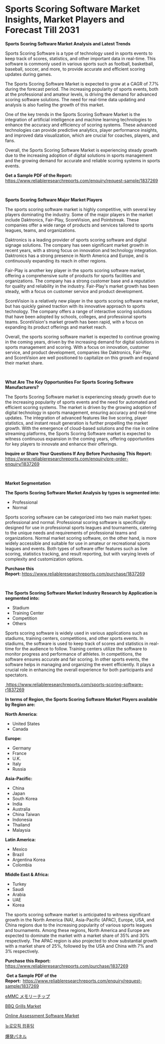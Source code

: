 <p><h1>Sports Scoring Software Market Insights, Market Players and Forecast Till 2031</h1></p><p><strong>Sports Scoring Software Market Analysis and Latest Trends</strong></p>
<p><p>Sports Scoring Software is a type of technology used in sports events to keep track of scores, statistics, and other important data in real-time. This software is commonly used in various sports such as football, basketball, baseball, soccer, and more, to provide accurate and efficient scoring updates during games.</p><p>The Sports Scoring Software Market is expected to grow at a CAGR of 7.7% during the forecast period. The increasing popularity of sports events, both at the professional and amateur levels, is driving the demand for advanced scoring software solutions. The need for real-time data updating and analysis is also fueling the growth of this market.</p><p>One of the key trends in the Sports Scoring Software Market is the integration of artificial intelligence and machine learning technologies to enhance the accuracy and efficiency of scoring systems. These advanced technologies can provide predictive analytics, player performance insights, and improved data visualization, which are crucial for coaches, players, and fans.</p><p>Overall, the Sports Scoring Software Market is experiencing steady growth due to the increasing adoption of digital solutions in sports management and the growing demand for accurate and reliable scoring systems in sports events.</p></p>
<p><strong>Get a Sample PDF of the Report:&nbsp;</strong> <a href="https://www.reliableresearchreports.com/enquiry/request-sample/1837269">https://www.reliableresearchreports.com/enquiry/request-sample/1837269</a></p>
<p>&nbsp;</p>
<p><strong>Sports Scoring Software Major Market Players</strong></p>
<p><p>The sports scoring software market is highly competitive, with several key players dominating the industry. Some of the major players in the market include Daktronics, Fair-Play, ScoreVision, and Pointstreak. These companies offer a wide range of products and services tailored to sports leagues, teams, and organizations.</p><p>Daktronics is a leading provider of sports scoring software and digital signage solutions. The company has seen significant market growth in recent years, with a strong focus on innovation and technology integration. Daktronics has a strong presence in North America and Europe, and is continuously expanding its reach in other regions.</p><p>Fair-Play is another key player in the sports scoring software market, offering a comprehensive suite of products for sports facilities and organizations. The company has a strong customer base and a reputation for quality and reliability in the industry. Fair-Play's market growth has been steady, with a focus on customer service and product development.</p><p>ScoreVision is a relatively new player in the sports scoring software market, but has quickly gained traction with its innovative approach to sports technology. The company offers a range of interactive scoring solutions that have been adopted by schools, colleges, and professional sports teams. ScoreVision's market growth has been rapid, with a focus on expanding its product offerings and market reach.</p><p>Overall, the sports scoring software market is expected to continue growing in the coming years, driven by the increasing demand for digital solutions in sports management and scoring. With a focus on innovation, customer service, and product development, companies like Daktronics, Fair-Play, and ScoreVision are well positioned to capitalize on this growth and expand their market share.</p></p>
<p>&nbsp;</p>
<p><strong>What Are The Key Opportunities For Sports Scoring Software Manufacturers?</strong></p>
<p><p>The Sports Scoring Software market is experiencing steady growth due to the increasing popularity of sports events and the need for automated and efficient scoring systems. The market is driven by the growing adoption of digital technology in sports management, ensuring accuracy and real-time updates. The integration of advanced features like live scoring, player statistics, and instant result generation is further propelling the market growth. With the emergence of cloud-based solutions and the rise in online streaming platforms, the Sports Scoring Software market is expected to witness continuous expansion in the coming years, offering opportunities for key players to innovate and enhance their offerings.</p></p>
<p><strong>Inquire or Share Your Questions If Any Before Purchasing This Report:</strong> <a href="https://www.reliableresearchreports.com/enquiry/pre-order-enquiry/1837269">https://www.reliableresearchreports.com/enquiry/pre-order-enquiry/1837269</a></p>
<p>&nbsp;</p>
<p><strong>Market Segmentation</strong></p>
<p><strong>The Sports Scoring Software Market Analysis by types is segmented into:</strong></p>
<p><ul><li>Professional</li><li>Normal</li></ul></p>
<p><p>Sports scoring software can be categorized into two main market types: professional and normal. Professional scoring software is specifically designed for use in professional sports leagues and tournaments, catering to the unique needs and requirements of professional teams and organizations. Normal market scoring software, on the other hand, is more widely accessible and suitable for use in amateur or recreational sports leagues and events. Both types of software offer features such as live scoring, statistics tracking, and result reporting, but with varying levels of complexity and customization options.</p></p>
<p><strong>Purchase this Report:&nbsp;</strong><a href="https://www.reliableresearchreports.com/purchase/1837269">https://www.reliableresearchreports.com/purchase/1837269</a></p>
<p>&nbsp;</p>
<p><strong>The Sports Scoring Software Market Industry Research by Application is segmented into:</strong></p>
<p><ul><li>Stadium</li><li>Training Center</li><li>Competition</li><li>Others</li></ul></p>
<p><p>Sports scoring software is widely used in various applications such as stadiums, training centers, competitions, and other sports events. In stadiums, the software is used to keep track of scores and statistics in real-time for the audience to follow. Training centers utilize the software to monitor progress and performance of athletes. In competitions, the software ensures accurate and fair scoring. In other sports events, the software helps in managing and organizing the event efficiently. It plays a crucial role in enhancing the overall experience for both participants and spectators.</p></p>
<p><a href="https://www.reliableresearchreports.com/sports-scoring-software-r1837269">&nbsp;https://www.reliableresearchreports.com/sports-scoring-software-r1837269</a></p>
<p><strong>In terms of Region, the Sports Scoring Software Market Players available by Region are:</strong></p>
<p>
    <p> <strong> North America: </strong>
        <ul>
            <li>United States</li>
            <li>Canada</li>
        </ul>
        </p> 
    <p> <strong> Europe: </strong>
        <ul>
            <li>Germany</li>
            <li>France</li>
            <li>U.K.</li>
            <li>Italy</li>
            <li>Russia</li>
        </ul>
        </p> 
    <p> <strong> Asia-Pacific: </strong>
        <ul>
            <li>China</li>
            <li>Japan</li>
            <li>South Korea</li>
            <li>India</li>
            <li>Australia</li>
            <li>China Taiwan</li>
            <li>Indonesia</li>
            <li>Thailand</li>
            <li>Malaysia</li>
        </ul>
        </p> 
    <p> <strong> Latin America: </strong>
        <ul>
            <li>Mexico</li>
            <li>Brazil</li>
            <li>Argentina Korea</li>
            <li>Colombia</li>
        </ul>
        </p> 
    <p> <strong> Middle East & Africa: </strong>
        <ul>
            <li>Turkey</li>
            <li>Saudi</li>
            <li>Arabia</li>
            <li>UAE</li>
            <li>Korea</li>
        </ul>
    </p>
    </p>
<p><p>The sports scoring software market is anticipated to witness significant growth in the North America (NA), Asia-Pacific (APAC), Europe, USA, and China regions due to the increasing popularity of various sports leagues and tournaments. Among these regions, North America and Europe are expected to dominate the market with a market share of 35% and 30% respectively. The APAC region is also projected to show substantial growth with a market share of 25%, followed by the USA and China with 7% and 3% respectively.</p></p>
<p><strong>Purchase this Report: </strong><a href="https://www.reliableresearchreports.com/purchase/1837269">https://www.reliableresearchreports.com/purchase/1837269</a></p>
<p>&nbsp;<strong>Get a Sample PDF of the Report:&nbsp;&nbsp;</strong><a href="https://www.reliableresearchreports.com/enquiry/request-sample/1837269">https://www.reliableresearchreports.com/enquiry/request-sample/1837269</a></p>
<p><strong></strong></p>
<p><p><a href="https://medium.com/@at15984/emmc%E3%83%A1%E3%83%A2%E3%83%AA%E3%83%81%E3%83%83%E3%83%97%E5%B8%82%E5%A0%B4%E5%88%86%E6%9E%90-%E3%81%9D%E3%81%AEcagr-%E5%B8%82%E5%A0%B4%E3%82%BB%E3%82%B0%E3%83%A1%E3%83%B3%E3%83%86%E3%83%BC%E3%82%B7%E3%83%A7%E3%83%B3-%E3%81%8A%E3%82%88%E3%81%B3%E4%B8%96%E7%95%8C%E7%9A%84%E3%81%AA%E7%94%A3%E6%A5%AD%E6%A6%82%E8%A6%81-b9c8fc61c426">eMMC メモリーチップ</a></p><p><a href="https://issuu.com/reportprime-2/docs/bbq-grills-market-size-2030.pptx">BBQ Grills Market</a></p><p><a href="https://www.linkedin.com/pulse/online-assessment-software-market-trends-analysis-forecasted-btype?trackingId=F7tVwg29zE8QXBg5qC8pbw%3D%3D">Online Assessment Software Market</a></p><p><a href="https://medium.com/@dudleyferry/%EC%8B%A0%EA%B2%BD-%ED%98%95%ED%83%9C-%EC%BB%B4%ED%93%A8%ED%8C%85-%EC%8B%9C%EC%9E%A5-%EB%B6%84%EC%84%9D-%EB%B0%8F-2024%EB%85%84%EB%B6%80%ED%84%B0-2031%EB%85%84%EA%B9%8C%EC%A7%80-%EC%98%88%EC%83%81%EB%90%9C-%ED%81%AC%EA%B8%B0%EC%97%90-%EB%8C%80%ED%95%B4-ff0b690976ea">뉴로모픽 컴퓨팅</a></p><p><a href="https://github.com/AdellaPrice2023/Market-Research-Report-List-1/blob/main/724977060076.md">爆発パネル</a></p></p>